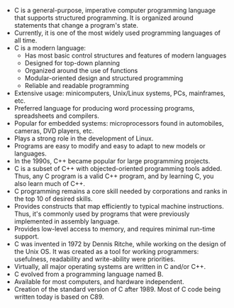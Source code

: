 -  C is a general-purpose, imperative computer programming language that supports structured programming. It is organized around statements that change a program's state. 
-  Currently, it is one of the most widely used programming languages of all time.
-  C is a modern language:
	-  Has most basic control structures and features of modern languages
	-  Designed for top-down planning
	-  Organized around the use of functions
	-  Modular-oriented design and structured programming
	-  Reliable and readable programming
-  Extensive usage: minicomputers, Unix/Linux systems, PCs, mainframes, etc.
-  Preferred language for producing word processing programs, spreadsheets and compilers.
-  Popular for embedded systems: microprocessors found in automobiles, cameras, DVD players, etc.
-  Plays a strong role in the development of Linux.
-  Programs are easy to modify and easy to adapt to new models or languages.
-  In the 1990s, C++ became popular for large programming projects.
-  C is a subset of C++ with objected-oriented programming tools added. Thus, any C program is a valid C++ program, and by learning C, you also learn much of C++.
-  C programming remains a core skill needed by corporations and ranks in the top 10 of desired skills.
-  Provides constructs that map efficiently to typical machine instructions. Thus, it's commonly used by programs that were previously implemented in assembly language.
-  Provides low-level access to memory, and requires minimal run-time support.
-  C was invented in 1972 by Dennis Ritche, while working on the design of the Unix OS. It was created as a tool for working programmers: usefulness, readability and write-ability were priorities. 
-  Virtually, all major operating systems are written in C and/or C++.
-  C evolved from a programming language named B.
-  Available for most computers, and hardware independent.
-  Creation of the standard version of C after 1989. Most of C code being written today is based on C89.